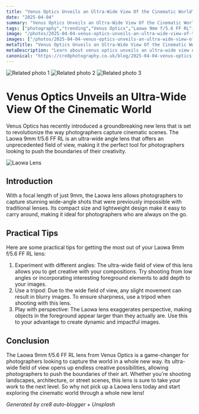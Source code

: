 ```yaml
---
title: "Venus Optics Unveils an Ultra-Wide View Of the Cinematic World"
date: "2025-04-04"
summary: "Venus Optics Unveils an Ultra-Wide View Of the Cinematic World - A trending topic in photography."
tags: ["photography","trending","Venus Optics","Laowa 9mm f/5.6 FF RL","ultra-wide angle lens","photographers","cinematic scenes","creativity","wide-angle shots","perspective","tripod","game-changer"]
image: "/photos/2025-04-04-venus-optics-unveils-an-ultra-wide-view-of-the-cinematic-world-1.jpg"
images: ["/photos/2025-04-04-venus-optics-unveils-an-ultra-wide-view-of-the-cinematic-world-1.jpg","/photos/2025-04-04-venus-optics-unveils-an-ultra-wide-view-of-the-cinematic-world-2.jpg","/photos/2025-04-04-venus-optics-unveils-an-ultra-wide-view-of-the-cinematic-world-3.jpg"]
metaTitle: "Venus Optics Unveils an Ultra-Wide View Of the Cinematic World | cre8 Photography"
metaDescription: "Learn about venus optics unveils an ultra-wide view of the cinematic world in photography with practical tips and insights."
canonical: "https://cre8photography.co.uk/blog/2025-04-04-venus-optics-unveils-an-ultra-wide-view-of-the-cinematic-world"
---
```



<div class="grid grid-cols-1 sm:grid-cols-2 md:grid-cols-3 gap-4">
  <img src="/photos/2025-04-04-venus-optics-unveils-an-ultra-wide-view-of-the-cinematic-world-1.jpg" alt="Related photo 1" class="w-full rounded-lg" />
<img src="/photos/2025-04-04-venus-optics-unveils-an-ultra-wide-view-of-the-cinematic-world-2.jpg" alt="Related photo 2" class="w-full rounded-lg" />
<img src="/photos/2025-04-04-venus-optics-unveils-an-ultra-wide-view-of-the-cinematic-world-3.jpg" alt="Related photo 3" class="w-full rounded-lg" />
</div>


# Venus Optics Unveils an Ultra-Wide View Of the Cinematic World

Venus Optics has recently introduced a groundbreaking new lens that is set to revolutionize the way photographers capture cinematic scenes. The Laowa 9mm f/5.6 FF RL is an ultra-wide angle lens that offers an unprecedented field of view, making it the perfect tool for photographers looking to push the boundaries of their creativity.

![Laowa Lens](/path/to/laowa_lens_image.jpg)

## Introduction

With a focal length of just 9mm, the Laowa lens allows photographers to capture stunning wide-angle shots that were previously impossible with traditional lenses. Its compact size and lightweight design make it easy to carry around, making it ideal for photographers who are always on the go.

## Practical Tips

Here are some practical tips for getting the most out of your Laowa 9mm f/5.6 FF RL lens:

1. Experiment with different angles: The ultra-wide field of view of this lens allows you to get creative with your compositions. Try shooting from low angles or incorporating interesting foreground elements to add depth to your images.
2. Use a tripod: Due to the wide field of view, any slight movement can result in blurry images. To ensure sharpness, use a tripod when shooting with this lens.
3. Play with perspective: The Laowa lens exaggerates perspective, making objects in the foreground appear larger than they actually are. Use this to your advantage to create dynamic and impactful images.

## Conclusion

The Laowa 9mm f/5.6 FF RL lens from Venus Optics is a game-changer for photographers looking to capture the world in a whole new way. Its ultra-wide field of view opens up endless creative possibilities, allowing photographers to push the boundaries of their art. Whether you're shooting landscapes, architecture, or street scenes, this lens is sure to take your work to the next level. So why not pick up a Laowa lens today and start exploring the cinematic world through a whole new lens!

*Generated by cre8 auto-blogger + Unsplash*
